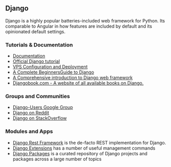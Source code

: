 ## Django

Django is a highly popular batteries-included web framework for Python.  Its comparable to
Angular in how features are included by default and its opinionated default settings.

### Tutorials & Documentation
 * [Documentation](https://docs.djangoproject.com/)
 * [Official Django tutorial](https://docs.djangoproject.com/en/stable/intro/tutorial01/)
 * [VPS Configuration and Deployment](https://www.digitalocean.com/community/tutorials/how-to-set-up-django-with-postgres-nginx-and-gunicorn-on-ubuntu-20-04)
 * [A Complete BeginnersGuide to Django](https://simpleisbetterthancomplex.com/series/beginners-guide/1.11/)
  * [A Comprehensive introduction to Django web framework](https://developer.mozilla.org/en-US/docs/Learn/Server-side/Django)
  * [Djangobook.com - A website of all available books on Django.](https://djangobook.com/)

### Groups and Communities
 * [Django-Users Google Group](https://groups.google.com/forum/#!forum/django-users)
 * [Django on Reddit](https://www.reddit.com/r/django/)
 * [Django on StackOverflow](https://stackoverflow.com/questions/tagged/django)

### Modules and Apps
 * [Django Rest Framework](http://www.django-rest-framework.org/) is the de-facto REST implementation for Django.
 * [Django Extensions](http://django-extensions.readthedocs.io/en/latest/) has a number of useful management commands
 * [Django Packages](https://djangopackages.org) is a curated repository of Django projects and packages across a large number of topics

